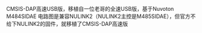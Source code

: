 CMSIS-DAP高速USB版，移植自一位老哥的全速USB版，基于Nuvoton M484SIDAE
电路图是兼容NULINK2（NULINK2主控是M485SIDAE），但官方不给下NULINK2的固件，就移植了CMSIS-DAP高速版

